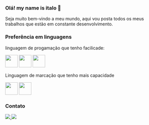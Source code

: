 ### Olá! my name is italo 👋

 Seja muito bem-vindo a meu mundo, aqui vou posta todos os meus trabalhos que estão em constante desenvolvimento.



### Preferência em linguagens
linguagem de progamação que tenho facilicade:

<div>
<img src="https://upload.wikimedia.org/wikipedia/commons/a/a7/React-icon.svg" height="40" wight="50" >
<img src="https://upload.wikimedia.org/wikipedia/commons/1/18/ISO_C%2B%2B_Logo.svg" height="40" wight"50">
<img src="https://upload.wikimedia.org/wikipedia/commons/d/d4/Javascript-shield.svg" height="40" wight="50">
 
</div>
<!--[C++](https://img.shields.io/badge/c++-%23008080.svg?style=for-the-badge&logo=c%2B%2B&logoColor=white)  ![JavaScript](https://img.shields.io/badge/javascript-%23323330.svg?style=for-the-badge&logo=javascript&logoColor=%23F7DF1E)  ![Python](https://img.shields.io/badge/python-%23ED8B00?style=for-the-badge&logo=python&logoColor=ffdd54) ![React](https://img.shields.io/badge/React-20232A?style=for-the-badge&logo=react&logoColor=61DAFB)-->

Linguagem de marcação que tenho mais capacidade
<div>
 <img src="https://upload.wikimedia.org/wikipedia/commons/3/38/HTML5_Badge.svg" height="40" wight="50" >
 <img src="https://upload.wikimedia.org/wikipedia/commons/6/62/CSS3_logo.svg" height="40" wight="50">
</div>
 



### Contato

<div>
 <a href="https://www.linkedin.com/in/luiz-italo-872807203/" ><img src="https://img.shields.io/badge/LinkedIn-0077B5?style=for-the-badge&logo=linkedin&logoColor=white"> </a>
 <a href="mailto:luiz.italonunes25@gmail.com"><img src="https://img.shields.io/badge/Gmail-D14836?style=for-the-badge&logo=gmail&logoColor=white"></a>
</div>

